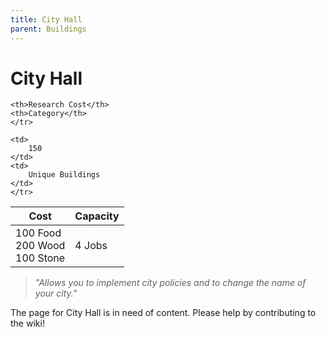 ```yaml
---
title: City Hall
parent: Buildings
---
```

# City Hall

<table>
<thead>
	<tr>
	<th>Cost</th>
	<th>Capacity</th>
	
	<th>Research Cost</th>
	<th>Category</th>
	</tr>
</thead>
<tbody>
	<tr>
	<td>
		100 Food<br>200 Wood<br>100 Stone
	</td>
	<td>
		4 Jobs
	</td>
	
	<td>
		150
	</td>
	<td>
		Unique Buildings
	</td>
	</tr>
</tbody>
</table>

> *"Allows you to implement city policies and to change the name of your city."*

The page for City Hall is in need of content. Please help by contributing to the wiki!
